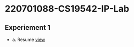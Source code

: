# 220701088-CS19542-IP-Lab

## Experiement 1
- a. Resume [view](https://harshiniakshaya.github.io/220701088-CS19542-IP-Lab/Exp-1/a-Resume/index.html)
